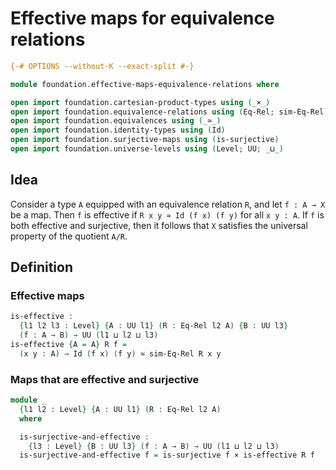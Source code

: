 # Effective maps for equivalence relations

```agda
{-# OPTIONS --without-K --exact-split #-}

module foundation.effective-maps-equivalence-relations where

open import foundation.cartesian-product-types using (_×_)
open import foundation.equivalence-relations using (Eq-Rel; sim-Eq-Rel)
open import foundation.equivalences using (_≃_)
open import foundation.identity-types using (Id)
open import foundation.surjective-maps using (is-surjective)
open import foundation.universe-levels using (Level; UU; _⊔_)
```

## Idea

Consider a type `A` equipped with an equivalence relation `R`, and let `f : A → X` be a map. Then `f` is effective if `R x y ≃ Id (f x) (f y)` for all `x y : A`. If `f` is both effective and surjective, then it follows that `X` satisfies the universal property of the quotient `A/R`.

## Definition

### Effective maps

```agda
is-effective :
  {l1 l2 l3 : Level} {A : UU l1} (R : Eq-Rel l2 A) {B : UU l3}
  (f : A → B) → UU (l1 ⊔ l2 ⊔ l3)
is-effective {A = A} R f =
  (x y : A) → Id (f x) (f y) ≃ sim-Eq-Rel R x y
```

### Maps that are effective and surjective

```agda
module _
  {l1 l2 : Level} {A : UU l1} (R : Eq-Rel l2 A)
  where

  is-surjective-and-effective :
    {l3 : Level} {B : UU l3} (f : A → B) → UU (l1 ⊔ l2 ⊔ l3)
  is-surjective-and-effective f = is-surjective f × is-effective R f
```
